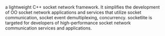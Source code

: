 a lightweight C++ socket network framework.
It simplifies the development of OO socket network applications and services that utilize socket communication, socket event demultiplexing, concurrency.
socketlite is targeted for developers of high-performance
socket network communication services and applications.
